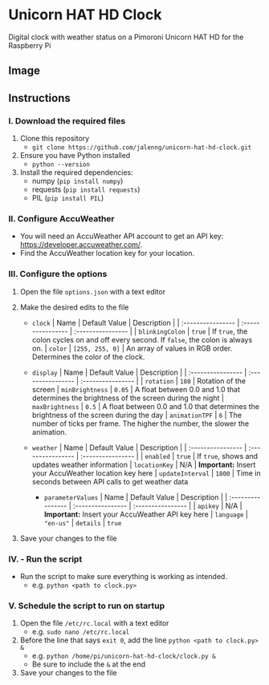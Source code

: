 # Unicorn HAT HD Clock
Digital clock with weather status on a Pimoroni Unicorn HAT HD for the Raspberry Pi

## Image

## Instructions

### I. Download the required files
1. Clone this repository
    - `git clone https://github.com/jalenng/unicorn-hat-hd-clock.git`
2. Ensure you have Python installed
    - `python --version`
3. Install the required dependencies:
    - numpy (`pip install numpy`)
    - requests (`pip install requests`)
    - PIL (`pip install PIL`)

### II. Configure AccuWeather
- You will need an AccuWeather API account to get an API key: https://developer.accuweather.com/.
- Find the AccuWeather location key for your location.

### III. Configure the options
1. Open the file ``options.json`` with a text editor
2. Make the desired edits to the file
    - `clock`
        | Name              | Default Value     | Description       |
        | :---------------- | :---------------- | :---------------- |
        | `blinkingColon`   | `true`            | If `true`, the colon cycles on and off every second. If `false`, the colon is always on.
        | `color`           | `[255, 255, 0]`   | An array of values in RGB order. Determines the color of the clock.
    - `display`
        | Name              | Default Value     | Description       |
        | :---------------- | :---------------- | :---------------- |
        | `rotation`        | `180`             | Rotation of the screen
        | `minBrightness`   | `0.05`            | A float between 0.0 and 1.0 that determines the brightness of the screen during the night
        | `maxBrightness`   | `0.5`             | A float between 0.0 and 1.0 that determines the brightness of the screen during the day
        | `animationTPF`    | `6`               | The number of ticks per frame. The higher the number, the slower the animation.
    - `weather`
        | Name              | Default Value     | Description       |
        | :---------------- | :---------------- | :---------------- |
        | `enabled`         | `true`            | If `true`, shows and updates weather information
        | `locationKey`     | N/A               | **Important:** Insert your AccuWeather location key here
        | `updateInterval`  | `1800`            | Time in seconds between API calls to get weather data

        - `parameterValues` 
            | Name              | Default Value     | Description       |
            | :---------------- | :---------------- | :---------------- |
            | `apikey`          | N/A               | **Important:** Insert your AccuWeather API key here 
            | `language`        | `"en-us"`
            | `details`         | `true` 

3. Save your changes to the file

### IV. - Run the script
- Run the script to make sure everything is working as intended.
    - e.g. `python <path to clock.py>`

### V. Schedule the script to run on startup
1. Open the file `/etc/rc.local` with a text editor
    - e.g. `sudo nano /etc/rc.local`
2. Before the line that says `exit 0`, add the line `python <path to clock.py> &`
    - e.g. `python /home/pi/unicorn-hat-hd-clock/clock.py &`
    - Be sure to include the `&` at the end
3. Save your changes to the file